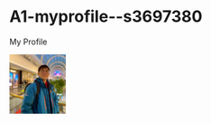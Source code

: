 # A1-myprofile--s3697380
 My Profile
<!DOCTYPE html>
<html>
	<img style="float: left; margin: 0 10px 0 0;" src="imagee/myface.jpg" height="105px" width="100px" >
</html>

			
